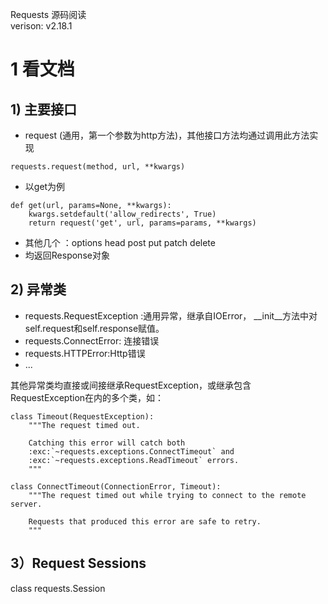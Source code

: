 Requests 源码阅读  
verison: v2.18.1

# 1 看文档

## 1) 主要接口
* request  (通用，第一个参数为http方法)，其他接口方法均通过调用此方法实现
```
requests.request(method, url, **kwargs)
```
* 以get为例 
```
def get(url, params=None, **kwargs):
    kwargs.setdefault('allow_redirects', True)
    return request('get', url, params=params, **kwargs)
```
* 其他几个 ：options head post put patch delete  
* 均返回Response对象

## 2) 异常类
* requests.RequestException :通用异常，继承自IOError， __init__方法中对self.request和self.response赋值。
* requests.ConnectError: 连接错误
* requests.HTTPError:Http错误
* ...

其他异常类均直接或间接继承RequestException，或继承包含RequestException在内的多个类，如：
```
class Timeout(RequestException):
    """The request timed out.

    Catching this error will catch both
    :exc:`~requests.exceptions.ConnectTimeout` and
    :exc:`~requests.exceptions.ReadTimeout` errors.
    """
```
```
class ConnectTimeout(ConnectionError, Timeout):
    """The request timed out while trying to connect to the remote server.

    Requests that produced this error are safe to retry.
    """
```

## 3）Request Sessions

class requests.Session
